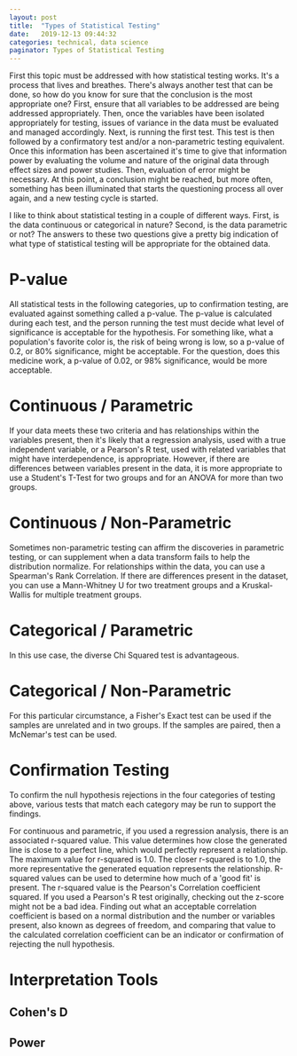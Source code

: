 ```yaml
---
layout: post
title:  "Types of Statistical Testing"
date:   2019-12-13 09:44:32
categories: technical, data science
paginator: Types of Statistical Testing
---
```


First this topic must be addressed with how statistical testing works. It's a process that lives and breathes. There's always another test that can be done, so how do you know for sure that the conclusion is the most appropriate one? First, ensure that all variables to be addressed are being addressed appropriately. Then, once the variables have been isolated appropriately for testing, issues of variance in the data must be evaluated and managed accordingly. Next, is running the first test. This test is then followed by a confirmatory test and/or a non-parametric testing equivalent. Once this information has been ascertained it's time to give that information power by evaluating the volume and nature of the original data through effect sizes and power studies. Then, evaluation of error might be necessary. At this point, a conclusion might be reached, but more often, something has been illuminated that starts the questioning process all over again, and a new testing cycle is started.

I like to think about statistical testing in a couple of different ways. First, is the data continuous or categorical in nature? Second, is the data parametric or not? The answers to these two questions give a pretty big indication of what type of statistical testing will be appropriate for the obtained data.

# P-value

All statistical tests in the following categories, up to confirmation testing, are evaluated against something called a p-value. The p-value is calculated during each test, and the person running the test must decide what level of significance is acceptable for the hypothesis. For something like, what a population's favorite color is, the risk of being wrong is low, so a p-value of 0.2, or 80% significance, might be acceptable. For the question, does this medicine work, a p-value of 0.02, or 98% significance, would be more acceptable.

# Continuous / Parametric

If your data meets these two criteria and has relationships within the variables present, then it's likely that a regression analysis, used with a true independent variable, or a Pearson's R test, used with related variables that might have interdependence, is appropriate. However, if there are differences between variables present in the data, it is more appropriate to use a Student's T-Test for two groups and for an ANOVA for more than two groups.

# Continuous / Non-Parametric

Sometimes non-parametric testing can affirm the discoveries in parametric testing, or can supplement when a data transform fails to help the distribution normalize. For relationships within the data, you can use a Spearman's Rank Correlation. If there are differences present in the dataset, you can use a Mann-Whitney U for two treatment groups and a Kruskal-Wallis for multiple treatment groups.

# Categorical / Parametric

In this use case, the diverse Chi Squared test is advantageous.

# Categorical / Non-Parametric

For this particular circumstance, a Fisher's Exact test can be used if the samples are unrelated and in two groups. If the samples are paired, then a McNemar's test can be used.

# Confirmation Testing

To confirm the null hypothesis rejections in the four categories of testing above, various tests that match each category may be run to support the findings.

For continuous and parametric, if you used a regression analysis, there is an associated r-squared value. This value determines how close the generated line is close to a perfect line, which would perfectly represent a relationship. The maximum value for r-squared is 1.0. The closer r-squared is to 1.0, the more representative the generated equation represents the relationship. R-squared values can be used to determine how much of a 'good fit' is present. The r-squared value is the Pearson's Correlation coefficient squared. If you used a Pearson's R test originally, checking out the z-score might not be a bad idea. Finding out what an acceptable correlation coefficient is based on a normal distribution and the number or variables present, also known as degrees of freedom, and comparing that value to the calculated correlation coefficient can be an indicator or confirmation of rejecting the null hypothesis.

# Interpretation Tools

## Cohen's D

## Power
